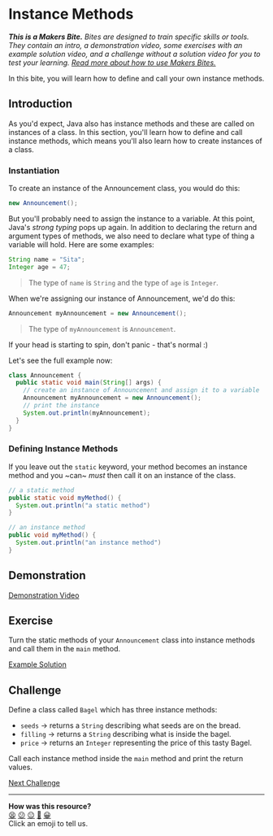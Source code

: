 # Instance Methods

_**This is a Makers Bite.** Bites are designed to train specific skills or
tools. They contain an intro, a demonstration video, some exercises with an
example solution video, and a challenge without a solution video for you to test
your learning. [Read more about how to use Makers
Bites.](https://github.com/makersacademy/course/blob/main/labels/bites.md)_

In this bite, you will learn how to define and call your own instance methods.

## Introduction

As you'd expect, Java also has instance methods and these are called on 
instances of a class. In this section, you'll learn how to define and call 
instance methods, which means you'll also learn how to create instances of a 
class.

### Instantiation

To create an instance of the Announcement class, you would do this:

```java
new Announcement();
```

But you'll probably need to assign the instance to a variable. At this point, 
Java's _strong typing_ pops up again. In addition to declaring the return and 
argument types of methods, we also need to declare what type of thing a 
variable will hold. Here are some examples:

```java
String name = "Sita";
Integer age = 47;
```

> The type of `name` is `String` and the type of `age` is `Integer`.

When we're assigning our instance of Announcement, we'd do this:

```java
Announcement myAnnouncement = new Announcement();
```

> The type of `myAnnouncement` is `Announcement`.

If your head is starting to spin, don't panic - that's normal :)

Let's see the full example now:

```java
class Announcement {
  public static void main(String[] args) {
    // create an instance of Announcement and assign it to a variable
    Announcement myAnnouncement = new Announcement();
    // print the instance
    System.out.println(myAnnouncement);
  }
}
```

### Defining Instance Methods

If you leave out the `static` keyword, your method becomes an instance method 
and you ~can~ _must_ then call it on an instance of the class.

```java
// a static method
public static void myMethod() {
  System.out.println("a static method")
}

// an instance method
public void myMethod() {
  System.out.println("an instance method")
}
```

## Demonstration

[Demonstration Video](https://youtu.be/HiYWtOU6v7M)

## Exercise

Turn the static methods of your `Announcement` class into instance methods and 
call them in the `main` method.

[Example Solution](https://youtu.be/JhtmsL_xE5Y)

## Challenge

Define a class called `Bagel` which has three instance methods:

* `seeds` -> returns a `String` describing what seeds are on the bread.
* `filling` -> returns a `String` describing what is inside the bagel.
* `price` -> returns an `Integer` representing the price of this tasty Bagel.

Call each instance method inside the `main` method and print the return values.

[Next Challenge](05_instance_fields_bite.md)

<!-- BEGIN GENERATED SECTION DO NOT EDIT -->

---

**How was this resource?**  
[😫](https://airtable.com/shrUJ3t7KLMqVRFKR?prefill_Repository=makersacademy%2Fjava-fundamentals-with-intellij&prefill_File=bites%2F04_instance_methods_bite.md&prefill_Sentiment=😫) [😕](https://airtable.com/shrUJ3t7KLMqVRFKR?prefill_Repository=makersacademy%2Fjava-fundamentals-with-intellij&prefill_File=bites%2F04_instance_methods_bite.md&prefill_Sentiment=😕) [😐](https://airtable.com/shrUJ3t7KLMqVRFKR?prefill_Repository=makersacademy%2Fjava-fundamentals-with-intellij&prefill_File=bites%2F04_instance_methods_bite.md&prefill_Sentiment=😐) [🙂](https://airtable.com/shrUJ3t7KLMqVRFKR?prefill_Repository=makersacademy%2Fjava-fundamentals-with-intellij&prefill_File=bites%2F04_instance_methods_bite.md&prefill_Sentiment=🙂) [😀](https://airtable.com/shrUJ3t7KLMqVRFKR?prefill_Repository=makersacademy%2Fjava-fundamentals-with-intellij&prefill_File=bites%2F04_instance_methods_bite.md&prefill_Sentiment=😀)  
Click an emoji to tell us.

<!-- END GENERATED SECTION DO NOT EDIT -->
